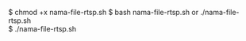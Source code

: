 $ chmod +x nama-file-rtsp.sh
$ bash nama-file-rtsp.sh or ./nama-file-rtsp.sh                                                                                     
$ ./nama-file-rtsp.sh
